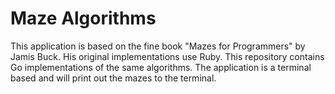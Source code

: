 # Maze Algorithms

This application is based on the fine book "Mazes for Programmers" by Jamis Buck. His original implementations use Ruby. This repository contains Go implementations of the same algorithms. The application is a terminal based and will print out the mazes to the terminal.
